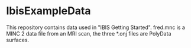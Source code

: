 # IbisExampleData
This repository contains data used in "IBIS Getting Started".
fred.mnc is a MINC 2 data file from an MRI scan, the three *.onj files are PolyData surfaces.
